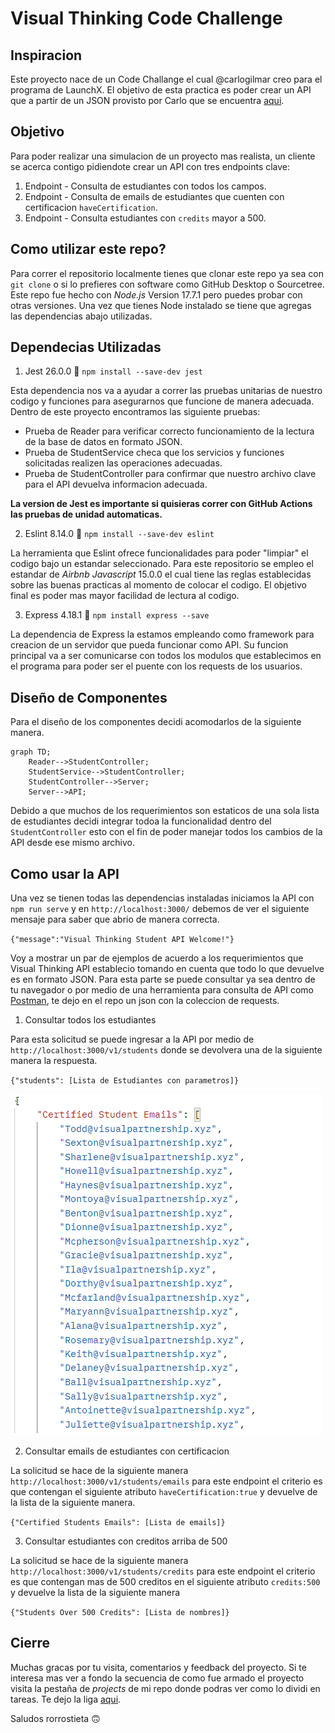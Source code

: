 # Visual Thinking Code Challenge

## Inspiracion

Este proyecto nace de un Code Challange el cual @carlogilmar creo para el programa de LaunchX. El objetivo de esta practica es poder crear un API que a partir de un JSON provisto por Carlo que se encuentra [aqui](https://gist.github.com/carlogilmar/1f5164637fb77aecef3b9e6b9e2a9b63).

## Objetivo

Para poder realizar una simulacion de un proyecto mas realista, un cliente se acerca contigo pidiendote crear un API con tres endpoints clave:

1. Endpoint - Consulta de estudiantes con todos los campos.
2. Endpoint - Consulta de emails de estudiantes que cuenten con certificacion `haveCertification`.
3. Endpoint - Consulta estudiantes con `credits` mayor a 500.

## Como utilizar este repo?

Para correr el repositorio localmente tienes que clonar este repo ya sea con `git clone` o si lo prefieres con software como GitHub Desktop o Sourcetree. Este repo fue hecho con *Node.js* Version 17.7.1 pero puedes probar con otras versiones. Una vez que tienes Node instalado se tiene que agregas las dependencias abajo utilizadas.

## Dependecias Utilizadas

1. Jest 26.0.0 🧪 `npm install --save-dev jest `

Esta dependencia nos va a ayudar a correr las pruebas unitarias de nuestro codigo y funciones para asegurarnos que funcione de manera adecuada. Dentro de este proyecto encontramos las siguiente pruebas:

  - Prueba de Reader para verificar correcto funcionamiento de la lectura de la base de datos en formato JSON.
  - Prueba de StudentService checa que los servicios y funciones solicitadas realizen las operaciones adecuadas.
  - Prueba de StudentController para confirmar que nuestro archivo clave para el API devuelva informacion adecuada.

**La version de Jest es importante si quisieras correr con GitHub Actions las pruebas de unidad automaticas.**

2. Eslint 8.14.0 🧹 `npm install --save-dev eslint`

La herramienta que Eslint ofrece funcionalidades para poder "limpiar" el codigo bajo un estandar seleccionado. Para este repositorio se empleo el estandar de *Airbnb Javascript* 15.0.0 el cual tiene las reglas establecidas sobre las buenas practicas al momento de colocar el codigo. El objetivo final es poder mas mayor facilidad de lectura al codigo.

3. Express 4.18.1 📨 `npm install express --save`

La dependencia de Express la estamos empleando como framework para creacion de un servidor que pueda funcionar como API. Su funcion principal va a ser comunicarse con todos los modulos que establecimos en el programa para poder ser el puente con los requests de los usuarios.

## Diseño de Componentes

Para el diseño de los componentes decidi acomodarlos de la siguiente manera.

```mermaid
graph TD;
    Reader-->StudentController;
    StudentService-->StudentController;
    StudentController-->Server;
    Server-->API;
```
Debido a que muchos de los requerimientos son estaticos de una sola lista de estudiantes decidi integrar todoa la funcionalidad dentro del `StudentController` esto con el fin de poder manejar todos los cambios de la API desde ese mismo archivo.

## Como usar la API

Una vez se tienen todas las dependencias instaladas iniciamos la API con `npm run serve` y en `http://localhost:3000/` debemos de ver el siguiente mensaje para saber que abrio de manera correcta.

`{"message":"Visual Thinking Student API Welcome!"}`

Voy a mostrar un par de ejemplos de acuerdo a los requerimientos que Visual Thinking API establecio tomando en cuenta que todo lo que devuelve es en formato JSON. Para esta parte se puede consultar ya sea dentro de tu navegador o por medio de una herramienta para consulta de API como [Postman](https://www.postman.com/), te dejo en el repo un json con la coleccion de requests.

1. Consultar todos los estudiantes

  Para esta solicitud se puede ingresar a la API por medio de `http://localhost:3000/v1/students` donde se devolvera una de la siguiente manera la respuesta.

  `{"students": [Lista de Estudiantes con parametros]}`

![Students](https://github.com/rorrostieta/vp_codechallenge/blob/main/img/emails.png)

2. Consultar emails de estudiantes con certificacion

  La solicitud se hace de la siguiente manera `http://localhost:3000/v1/students/emails` para este endpoint el criterio es que contengan el siguiente atributo `haveCertification:true` y devuelve de la lista de la siguiente manera.

  `{"Certified Students Emails": [Lista de emails]}`

3. Consultar estudiantes con creditos arriba de 500

  La solicitud se hace de la siguiente manera `http://localhost:3000/v1/students/credits` para este endpoint el criterio es que contengan mas de 500 creditos en el siguiente atributo `credits:500` y devuelve la lista de la siguiente manera

  `{"Students Over 500 Credits": [Lista de nombres]}`

## Cierre

Muchas gracas por tu visita, comentarios y feedback del proyecto.
Si te interesa mas ver a fondo la secuencia de como fue armado el proyecto visita la pestaña de *projects* de mi repo donde podras ver como lo dividi en tareas.
Te dejo la liga [aqui](https://github.com/rorrostieta/vp_codechallenge/projects/1).

Saludos
rorrostieta 🙃
